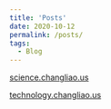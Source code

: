```yaml
---
title: 'Posts'
date: 2020-10-12
permalink: /posts/
tags:
  - Blog
---
```


[science.changliao.us](http://science.changliao.us)

[technology.changliao.us](http://technology.changliao.us)






